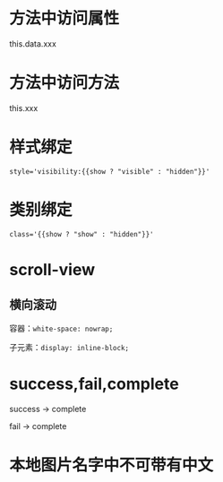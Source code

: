 # 方法中访问属性

this.data.xxx

# 方法中访问方法

this.xxx

# 样式绑定

`style='visibility:{{show ? "visible" : "hidden"}}'`

# 类别绑定

`class='{{show ? "show" : "hidden"}}'`

# scroll-view

## 横向滚动

容器：`white-space: nowrap; `

子元素：`display: inline-block; `



# success,fail,complete

success -> complete

fail -> complete



# 本地图片名字中不可带有中文